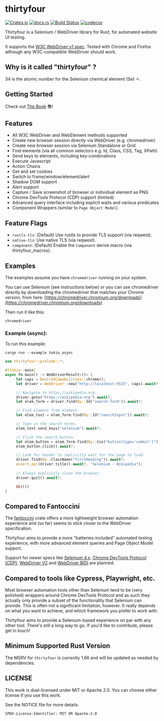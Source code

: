 # thirtyfour

[![Crates.io](https://img.shields.io/crates/v/thirtyfour.svg)](https://crates.io/crates/thirtyfour)
[![docs.rs](https://docs.rs/thirtyfour/badge.svg)](https://docs.rs/thirtyfour)
[![Build Status](https://img.shields.io/github/actions/workflow/status/stevepryde/thirtyfour/test.yml?branch=main)](https://github.com/stevepryde/thirtyfour/actions)
[![codecov](https://codecov.io/gh/stevepryde/thirtyfour/branch/main/graph/badge.svg?token=OVORQE9PZK)](https://codecov.io/gh/stevepryde/thirtyfour)

Thirtyfour is a Selenium / WebDriver library for Rust, for automated website UI testing.

It supports the [W3C WebDriver v1 spec](https://www.w3.org/TR/webdriver1/). Tested with Chrome and Firefox although any W3C-compatible WebDriver should work.

## Why is it called "thirtyfour" ?

34 is the atomic number for the Selenium chemical element (Se) ⚛️.

## Getting Started

Check out [The Book](https://stevepryde.github.io/thirtyfour/) 📚!

## Features

- All W3C WebDriver and WebElement methods supported
- Create new browser session directly via WebDriver (e.g. chromedriver)
- Create new browser session via Selenium Standalone or Grid
- Find elements (via all common selectors e.g. Id, Class, CSS, Tag, XPath)
- Send keys to elements, including key-combinations
- Execute Javascript
- Action Chains
- Get and set cookies
- Switch to frame/window/element/alert
- Shadow DOM support
- Alert support
- Capture / Save screenshot of browser or individual element as PNG
- Chrome DevTools Protocol (CDP) support (limited)
- Advanced query interface including explicit waits and various predicates
- Component Wrappers (similar to `Page Object Model`)

## Feature Flags

- `rustls-tls`: (Default) Use rustls to provide TLS support (via reqwest).
- `native-tls`: Use native TLS (via reqwest).
- `component`: (Default) Enable the `Component` derive macro (via thirtyfour_macros).

## Examples

The examples assume you have `chromedriver` running on your system.

You can use Selenium (see instructions below) or you can use chromedriver 
directly by downloading the chromedriver that matches your Chrome version,
from here: [https://chromedriver.chromium.org/downloads](https://chromedriver.chromium.org/downloads)

Then run it like this:

    chromedriver

### Example (async):

To run this example:

    cargo run --example tokio_async

```rust
use thirtyfour::prelude::*;

#[tokio::main]
async fn main() -> WebDriverResult<()> {
     let caps = DesiredCapabilities::chrome();
     let driver = WebDriver::new("http://localhost:9515", caps).await?;

     // Navigate to https://wikipedia.org.
     driver.goto("https://wikipedia.org").await?;
     let elem_form = driver.find(By::Id("search-form")).await?;

     // Find element from element.
     let elem_text = elem_form.find(By::Id("searchInput")).await?;

     // Type in the search terms.
     elem_text.send_keys("selenium").await?;

     // Click the search button.
     let elem_button = elem_form.find(By::Css("button[type='submit']")).await?;
     elem_button.click().await?;

     // Look for header to implicitly wait for the page to load.
     driver.find(By::ClassName("firstHeading")).await?;
     assert_eq!(driver.title().await?, "Selenium - Wikipedia");
    
     // Always explicitly close the browser.
     driver.quit().await?;

     Ok(())
}
```

## Compared to Fantoccini

The [fantoccini](https://github.com/jonhoo/fantoccini) crate offers a more lightweight 
browser automation experience and (so far) seems to stick closer to the WebDriver specification.

Thirtyfour aims to provide a more "batteries-included" automated testing experience,
with more advanced element queries and Page Object Model support.

Support for newer specs like [Selenium 4.x](https://www.selenium.dev/), 
[Chrome DevTools Protocol (CDP)](https://chromedevtools.github.io/devtools-protocol/), 
[WebDriver V2](https://www.w3.org/TR/webdriver2/) and 
[WebDriver BIDI](https://w3c.github.io/webdriver-bidi/) are planned.

## Compared to tools like Cypress, Playwright, etc.

Most browser automation tools other than Selenium tend to be (very polished) wrappers around 
Chrome DevTools Protocol and as such they actually only provide a subset of the 
functionality that Selenium can provide. This is often not a significant limitation, however.
It really depends on what you want to achieve, and which framework you prefer to work with.

Thirtyfour aims to provide a Selenium-based experience on par with any other tool.
There's still a long way to go. If you'd like to contribute, please get in touch!

## Minimum Supported Rust Version

The MSRV for `thirtyfour` is currently 1.66 and will be updated as needed by dependencies.

## LICENSE

This work is dual-licensed under MIT or Apache 2.0.
You can choose either license if you use this work.

See the NOTICE file for more details.

`SPDX-License-Identifier: MIT OR Apache-2.0`
